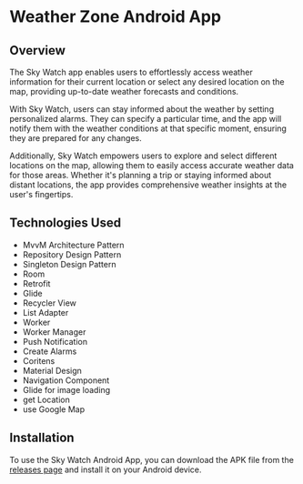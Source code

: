 # Weather Zone Android App

## Overview


The Sky Watch app enables users to effortlessly access weather information for their current location or select any desired location on the map, providing up-to-date weather forecasts and conditions.

With Sky Watch, users can stay informed about the weather by setting personalized alarms. They can specify a particular time, and the app will notify them with the weather conditions at that specific moment, ensuring they are prepared for any changes.

Additionally, Sky Watch empowers users to explore and select different locations on the map, allowing them to easily access accurate weather data for those areas. Whether it's planning a trip or staying informed about distant locations, the app provides comprehensive weather insights at the user's fingertips.


## Technologies Used

- MvvM Architecture Pattern
- Repository Design Pattern
- Singleton Design Pattern
- Room
- Retrofit
- Glide
- Recycler View
- List Adapter
- Worker
- Worker Manager
- Push Notification
- Create Alarms
- Coritens
- Material Design
- Navigation Component
- Glide for image loading
- get Location
- use Google Map


## Installation

To use the Sky Watch Android App, you can download the APK file from the [releases page](https://drive.google.com/drive/u/1/folders/1tCdWTucHNiJnKGeThF-SzXLENcKMfHF1) and install it on your Android device.
